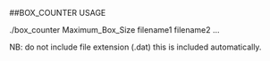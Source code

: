 ##BOX_COUNTER USAGE

./box_counter Maximum_Box_Size filename1 filename2 ...

NB: do not include file extension (.dat) this is included automatically.